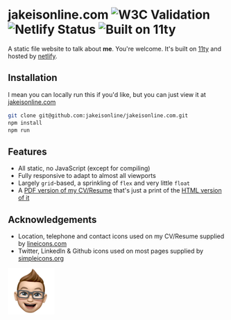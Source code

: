 # jakeisonline.com ![W3C Validation](https://img.shields.io/w3c-validation/default?targetUrl=https%3A%2F%2Fwww.jakeisonline.com) ![Netlify Status](https://img.shields.io/netlify/0e6cb414-ac4b-4f2e-893c-ed5085730e5d) ![Built on 11ty](https://img.shields.io/github/package-json/dependency-version/jakeisonline/jakeisonline.com/dev/@11ty/eleventy)


A static file website to talk about **me**. You're welcome. It's built on [11ty](https://github.com/11ty/eleventy) and hosted by [netlify](https://www.netlify.com/).

## Installation

I mean you can locally run this if you'd like, but you can just view it at [jakeisonline.com](https://www.jakeisonline.com)
```bash
git clone git@github.com:jakeisonline/jakeisonline.com.git
npm install
npm run
```

## Features

* All static, no JavaScript (except for compiling)
* Fully responsive to adapt to almost all viewports
* Largely `grid`-based, a sprinkling of `flex` and very little `float`
* A [PDF version of my CV/Resume](https://www.jakeisonline.com/media/Jake%20Holman%2C%20Product%20Manager%20%26%20Leader%20-%20CV.pdf) that's just a print of the [HTML version of it](https://www.jakeisonline.com/about/cv/)

## Acknowledgements

* Location, telephone and contact icons used on my CV/Resume supplied by [lineicons.com](https://lineicons.com/)
* Twitter, LinkedIn & Github icons used on most pages supplied by [simpleicons.org](https://simpleicons.org/)


![Jake's big dumb smiling face](https://raw.githubusercontent.com/jakeisonline/jakeisonline.com/main/site/images/jake-smile-1x.png)
